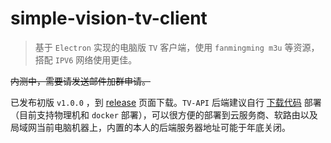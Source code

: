 # simple-vision-tv-client

>  基于 `Electron` 实现的电脑版 `TV` 客户端，使用 `fanmingming m3u` 等资源，搭配 `IPV6` 网络使用更佳。

<del>内测中，需要请发送邮件加群申请。</del>

已发布初版 `v1.0.0` ，到 [release](https://github.com/ycrao/simple-vision-tv-client/releases) 页面下载。`TV-API` 后端建议自行 [下载代码](https://github.com/simple-vision/svtv-api) 部署（目前支持物理机和 `docker` 部署），可以很方便的部署到云服务商、软路由以及局域网当前电脑机器上，内置的本人的后端服务器地址可能于年底关闭。

